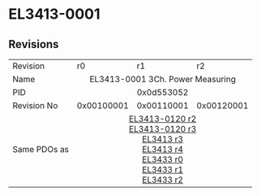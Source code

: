 # EL3413-0001

## Revisions
<table>
<tr>
<td>Revision</td>
<td>r0</td>
<td>r1</td>
<td>r2</td>
</tr>
<tr>
<td>Name</td>
<td colspan=3 align="center">EL3413-0001 3Ch. Power Measuring</td>
</tr>
<tr>
<td>PID</td>
<td colspan=3 align="center">0x0d553052</td>
</tr>
<tr>
<td>Revision No</td>
<td>0x00100001</td>
<td>0x00110001</td>
<td>0x00120001</td>
</tr>
<tr>
<td>Same PDOs as</td>
<td colspan=3 align="center"><a href="EL3413-0120.md">EL3413-0120 r2</a><br/><a href="EL3413-0120.md">EL3413-0120 r3</a><br/><a href="EL3413.md">EL3413 r3</a><br/><a href="EL3413.md">EL3413 r4</a><br/><a href="EL3433.md">EL3433 r0</a><br/><a href="EL3433.md">EL3433 r1</a><br/><a href="EL3433.md">EL3433 r2</a></td>
</tr>
</table>
